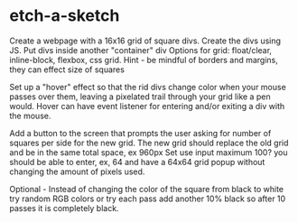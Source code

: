 # etch-a-sketch

Create a webpage with a 16x16 grid of square divs.
    Create the divs using JS.
    Put divs inside another "container" div
    Options for grid: float/clear, inline-block, flexbox, css grid.
    Hint - be mindful of borders and margins, they can effect size of squares

Set up a "hover" effect so that the rid divs change color when your mouse passes over them, leaving a pixelated trail through your grid like a pen would. 
    Hover can have event listener for entering and/or exiting a div with the mouse.

Add a button to the screen that prompts the user asking for number of squares per side for the new grid.
    The new grid should replace the old grid and be in the same total space, ex 960px
    Set use input maximum 100?
    you should be able to enter, ex, 64 and have a 64x64 grid popup without changing the amount of pixels used.

Optional - Instead of changing the color of the square from black to white try random RGB colors
    or try each pass add another 10% black so after 10 passes it is completely black.